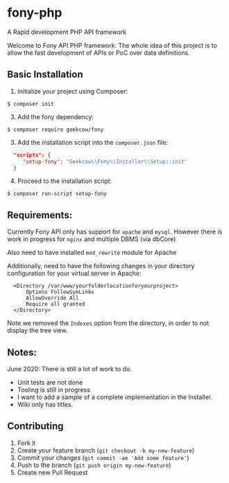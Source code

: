 # fony-php
A Rapid development PHP API framework

Welcome to Fony API PHP framework. The whole idea of this project is to allow the fast development of APIs or PoC over data definitions.

## Basic Installation
1. Initialize your project using Composer:
```
$ composer init
```
3. Add the fony dependency:
```
$ composer require geekcow/fony
```
3. Add the installation script into the `composer.json` file:
```json
  "scripts": {
     "setup-fony": "Geekcow\\Fony\\Installer\\Setup::init"
  }
```
4. Proceed to the installation script:
```
$ composer run-script setup-fony
```

## Requirements:
Currently Fony API only has support for `apache` and `mysql`. However there is work in progress for `nginx` and multiple DBMS (via dbCore)

Also need to have installed `mod_rewrite` module for Apache

Additionally, need to have the following changes in your directory configuration for your virtual server in Apache:
```
  <Directory /var/www/yourfolderlocationforyourproject>
      Options FollowSymLinks
      AllowOverride All
      Require all granted
  </Directory>
```
Note we removed the `Indexes` option from the directory, in order to not display the tree view.

## Notes:
June 2020: There is still a lot of work to do.
* Unit tests are not done
* Tooling is still in progress
* I want to add a sample of a complete implementation in the Installer.
* Wiki only has titles.

## Contributing

1. Fork it
2. Create your feature branch (`git checkout -b my-new-feature`)
3. Commit your changes (`git commit -am 'Add some feature'`)
4. Push to the branch (`git push origin my-new-feature`)
5. Create new Pull Request
